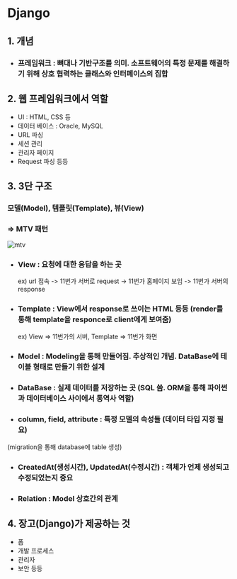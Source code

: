 # Django

## 1. 개념
* ### 프레임워크 : 뼈대나 기반구조를 의미. 소프트웨어의 특정 문제를 해결하기 위해 상호 협력하는 클래스와 인터페이스의 집합  

## 2. 웹 프레임워크에서 역할
* UI : HTML, CSS 등  
* 데이터 베이스 : Oracle, MySQL  
* URL 파싱  
* 세션 관리  
* 관리자 페이지  
* Request 파싱 등등  

## 3. 3단 구조
### 모델(Model), 템플릿(Template), 뷰(View)  
### => MTV 패턴  
![mtv](https://user-images.githubusercontent.com/31130917/105038036-2b255200-5aa2-11eb-89c0-3e31a71e2a85.PNG) 
* ### View : 요청에 대한 응답을 하는 곳  
  ex) url 접속 -> 11번가 서버로 request -> 11번가 홈페이지 보임 -> 11번가 서버의 response  
* ### Template : View에서 response로 쓰이는 HTML 등등 (render를 통해 template을 responce로 client에게 보여줌)  
  ex) View => 11번가의 서버, Template => 11번가 화면  
* ### Model : Modeling을 통해 만들어짐. 추상적인 개념. DataBase에 테이블 형태로 만들기 위한 설계  
* ### DataBase : 실제 데이터를 저장하는 곳 (SQL 씀. ORM을 통해 파이썬과 데이터베이스 사이에서 통역사 역할)  
* ### column, field, attribute : 특정 모델의 속성들 (데이터 타입 지정 필요)  
(migration을 통해 database에 table 생성)  
* ### CreatedAt(생성시간), UpdatedAt(수정시간) : 객체가 언제 생성되고 수정되었는지 중요  
* ### Relation : Model 상호간의 관계  

## 4. 장고(Django)가 제공하는 것  
* 폼  
* 개발 프로세스  
* 관리자  
* 보안 등등
